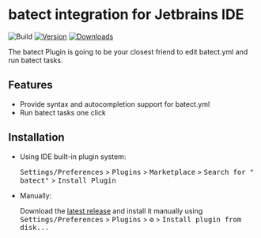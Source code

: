 # batect integration for Jetbrains IDE

![Build](https://github.com/wenqingzhang/batect/workflows/Build/badge.svg)
[![Version](https://img.shields.io/jetbrains/plugin/v/16148-batect.svg)](https://plugins.jetbrains.com/plugin/16148-batect)
[![Downloads](https://img.shields.io/jetbrains/plugin/d/16148-batect.svg)](https://plugins.jetbrains.com/plugin/16148-batect)


<!-- Plugin description -->
The batect Plugin is going to be your closest friend to edit batect.yml and run batect tasks.

## Features
- Provide syntax and autocompletion support for batect.yml
- Run batect tasks one click

<!-- Plugin description end -->

## Installation

- Using IDE built-in plugin system:

  <kbd>Settings/Preferences</kbd> > <kbd>Plugins</kbd> > <kbd>Marketplace</kbd> > <kbd>Search for "
  batect"</kbd> >
  <kbd>Install Plugin</kbd>

- Manually:

  Download the [latest release](https://github.com/wenqingzhang/batect/releases/latest) and install it manually
  using
  <kbd>Settings/Preferences</kbd> > <kbd>Plugins</kbd> > <kbd>⚙️</kbd> > <kbd>Install plugin from disk...</kbd>
